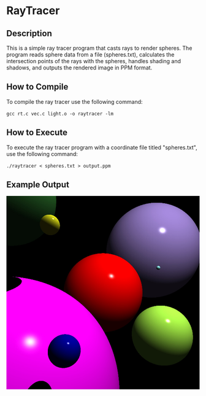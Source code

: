 # RayTracer


## Description
This is a simple ray tracer program that casts rays to render spheres. The program reads sphere data from a file (spheres.txt), calculates the intersection points of the rays with the spheres, handles shading and shadows, and outputs the rendered image in PPM format.

## How to Compile
To compile the ray tracer use the following command:
```
gcc rt.c vec.c light.o -o raytracer -lm
```

## How to Execute
To execute the ray tracer program with a coordinate file titled "spheres.txt", use the following command:
```
./raytracer < spheres.txt > output.ppm
```


## Example Output
<div align="center">
  <img src="ExampleOutput.jpg" alt="Example Output">
</div>
